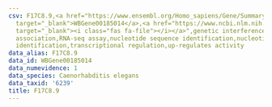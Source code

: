 ```yaml
---
csv: F17C8.9,<a href="https://www.ensembl.org/Homo_sapiens/Gene/Summary?db=core;g=WBGene00185014"
  target="_blank">WBGene00185014</a>,<a href="https://www.ncbi.nlm.nih.gov/pubmed/27496166"
  target="_blank"><i class="fas fa-file"></i></a>",genetic interference,functional
  association,RNA-seq assay,nucleotide sequence identification,nucleotide sequence
  identification,transcriptional regulation,up-regulates activity
data_alias: F17C8.9
data_id: WBGene00185014
data_numevidence: 1
data_species: Caenorhabditis elegans
data_taxid: '6239'
title: F17C8.9
---
```

